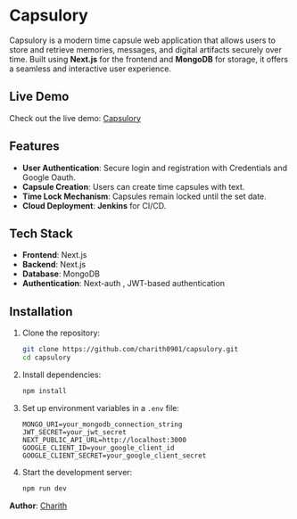 # Capsulory

Capsulory is a modern time capsule web application that allows users to store and retrieve memories, messages, and digital artifacts securely over time. Built using **Next.js** for the frontend and **MongoDB** for storage, it offers a seamless and interactive user experience.


## Live Demo

Check out the live demo: [Capsulory](https://capsulory.vercel.app/)

## Features

- **User Authentication**: Secure login and registration with Credentials and Google Oauth.
- **Capsule Creation**: Users can create time capsules with text.
- **Time Lock Mechanism**: Capsules remain locked until the set date.
- **Cloud Deployment**:  **Jenkins** for CI/CD.

## Tech Stack

- **Frontend**: Next.js
- **Backend**: Next.js
- **Database**: MongoDB
- **Authentication**: Next-auth , JWT-based authentication

## Installation

1. Clone the repository:
   ```sh
   git clone https://github.com/charith0901/capsulory.git
   cd capsulory
   ```
2. Install dependencies:
   ```sh
   npm install
   ```
3. Set up environment variables in a `.env` file:
   ```env
   MONGO_URI=your_mongodb_connection_string
   JWT_SECRET=your_jwt_secret
   NEXT_PUBLIC_API_URL=http://localhost:3000
   GOOGLE_CLIENT_ID=your_google_client_id
   GOOGLE_CLIENT_SECRET=your_google_client_secret
   ```
4. Start the development server:
   ```sh
   npm run dev
   ```



**Author**: [Charith](https://github.com/charith0901)
